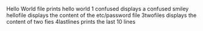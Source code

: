 Hello World file prints hello world
1 confused displays a confused smiley
hellofile displays the content of the etc/password file
3twofiles displays the content of two fies
4lastlines prints the last 10 lines

